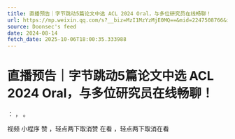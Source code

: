 ```yaml
---
title: 直播预告｜字节跳动5篇论文中选 ACL 2024 Oral，与多位研究员在线畅聊！
url: https://mp.weixin.qq.com/s?__biz=MzI1MzYzMjE0MQ==&mid=2247508766&idx=1&sn=531be88702fc2cc72cceab5a46fcbf13
source: Doonsec's feed
date: 2024-08-14
fetch_date: 2025-10-06T18:00:35.333988
---
```


# 直播预告｜字节跳动5篇论文中选 ACL 2024 Oral，与多位研究员在线畅聊！

：
，
。

视频
小程序
赞
，轻点两下取消赞
在看
，轻点两下取消在看